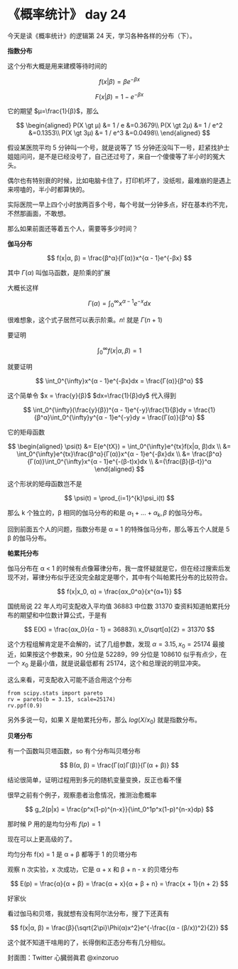 # 《概率统计》 day 24

今天是读《概率统计》的逻辑第 24 天，学习各种各样的分布（下）。

**指数分布**

这个分布大概是用来建模等待时间的

$$
f(x|β) = βe^{-βx}
$$

$$
F(x|β) = 1 - e^{-βx}
$$

它的期望 $μ=\frac{1}{β}$，那么

$$
\begin{aligned}
P(X \gt μ)  &= 1 / e   &=0.3679\\
P(X \gt 2μ) &= 1 / e^2 &=0.1353\\
P(X \gt 3μ) &= 1 / e^3 &=0.0498\\
\end{aligned}
$$

假设某医院平均 5 分钟叫一个号，就是说等了 15 分钟还没叫下一号，赶紧找护士姐姐问问，是不是已经没号了，自己还过号了，来自一个傻傻等了半小时的冤大头。

偶尔也有特别衰的时候，比如电脑卡住了，打印机坏了，没纸啦，最难崩的是遇上来唠嗑的，半小时都算快的。

实际医院一早上四个小时放两百多个号，每个号就一分钟多点，好在基本约不完，不然那画面，不敢想。

那么如果前面还等着五个人，需要等多少时间？

**伽马分布**

$$
f(x|α, β) = \frac{β^α}{Γ(α)}x^{α - 1}e^{-βx}
$$

其中 $Γ(α)$ 叫伽马函数，是阶乘的扩展
<!-- 伽马分布和伽马函数密切相关，伽马函数是阶乘的扩展， -->
大概长这样

$$
Γ(α) = \int_0^{\infty}x^{α-1}e^{-x}dx
$$

很难想象，这个式子居然可以表示阶乘。$n!$ 就是 $Γ(n + 1)$

要证明

$$
\int_0^{\infty}f(x|α, β) = 1
$$

就要证明

$$
\int_0^{\infty}x^{α - 1}e^{-βx}dx = \frac{Γ(α)}{β^α}
$$

这个简单令 $x = \frac{y}{β}$ $dx=\frac{1}{β}dy$ 代入得到

$$
\int_0^{\infty}(\frac{y}{β})^{α - 1}e^{-y}\frac{1}{β}dy = \frac{1}{β^α}\int_0^{\infty}y^{α - 1}e^{-y}dy = \frac{Γ(α)}{β^α}
$$

它的矩母函数

$$
\begin{aligned}
\psi(t) &= E(e^{tX}) = \int_0^{\infty}e^{tx}f(x|α, β)dx \\
&= \int_0^{\infty}e^{tx}\frac{β^α}{Γ(α)}x^{α - 1}e^{-βx}dx \\
&= \frac{β^α}{Γ(α)}\int_0^{\infty}x^{α - 1}e^{-(β-t)x}dx \\
&=(\frac{β}{β-t})^α
\end{aligned}
$$

这个形状的矩母函数岂不是

$$
\psi(t) = \prod_{i=1}^{k}\psi_i(t)
$$

那么 k 个独立的，β 相同的伽马分布的和是 $α_1 + ... + α_k, β$ 的伽马分布。

回到前面五个人的问题，指数分布是 α = 1 的特殊伽马分布，那么等五个人就是 5 β 的伽马分布。


**帕累托分布**

伽马分布在 α < 1 的时候有点像幂律分布，我一度怀疑就是它，但在经过搜索后发现不对，幂律分布似乎还没完全敲定是哪个，其中有个叫帕累托分布的比较符合。

$$
f(x|x_0, α) = \frac{αx_0^α}{x^{α+1}}
$$

国统局说 22 年人均可支配收入平均值 36883 中位数 31370 查资料知道帕累托分布的期望和中位数计算公式，于是有

$$
E(X) = \frac{αx_0}{α - 1} = 36883\\
x_0\sqrt[α]{2} = 31370
$$

这个方程组解肯定是不会解的，试了几组参数，发现 $α = 3.15, x_0 = 25174$ 最接近，如果按这个参数来，90 分位是 52289，99 分位是 108610 似乎有点少，在一个 $x_0$ 是最小值，就是说最低都有 25174，这个和总理说的明显冲突。

这么来看，可支配收入可能不适合用这个分布

```
from scipy.stats import pareto
rv = pareto(b = 3.15, scale=25174)
rv.ppf(0.9)
```

另外多说一句，如果 X 是帕累托分布，那么 $log(X/x_0)$ 就是指数分布。

**贝塔分布**

有一个函数叫贝塔函数，so 有个分布叫贝塔分布

$$
B(α, β) = \frac{Γ(α)Γ(β)}{Γ(α + β)}
$$

结论很简单，证明过程用到多元的随机变量变换，反正也看不懂

很早之前有个例子，观察患者治愈情况，推测治愈概率

$$
g_2(p|x) = \frac{p^x(1-p)^{n-x}}{\int_0^1p^x(1-p)^{n-x}dp}
$$

那时候 P 用的是均匀分布 $f(p) = 1$

现在可以上更高级的了。

均匀分布 f(x) = 1 是 α + β 都等于 1 的贝塔分布

观察 n 次实验，x 次成功，它是 α + x 和 β + n - x 的贝塔分布

$$
E(p) = \frac{α}{α + β} = \frac{α + x}{α + β + n} = \frac{x + 1}{n + 2}
$$

好家伙

看过伽马和贝塔，我就想有没有阿尔法分布，搜了下还真有

$$
f(x|α, β) = \frac{β}{\sqrt{2\pi}\Phi(α)x^2}e^{-\frac{(α - (β/x))^2}{2}}
$$

这个就不知道干啥用的了，长得倒和正态分布有几分相似。

封面图：Twitter 心臓弱眞君 @xinzoruo